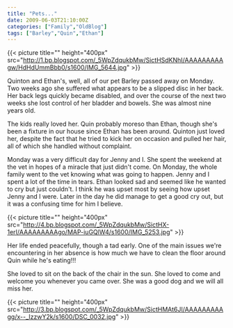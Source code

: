 ```yaml
---
title: "Pets..."
date: 2009-06-03T21:10:00Z
categories: ["Family","OldBlog"]
tags: ["Barley","Quin","Ethan"]
---
```


{{< picture title="" height="400px" src="http://1.bp.blogspot.com/_5WpZdqukbMw/SictHSdKNhI/AAAAAAAAAgw/HdHdUmmBbb0/s1600/IMG_5644.jpg" >}}

Quinton and Ethan's, well, all of our pet Barley passed away on Monday.  Two weeks ago she suffered what appears to be a slipped disc in her back.  Her back legs quickly became disabled, and over the course of the next two weeks she lost control of her bladder and bowels.  She was almost nine years old.

The kids really loved her.  Quin probably moreso than Ethan, though she's been a fixture in our house since Ethan has been around.  Quinton just loved her, despite the fact that he tried to kick her on occasion and pulled her hair, all of which she handled without complaint.

Monday was a very difficult day for Jenny and I.  She spent the weekend at the vet in hopes of a miracle that just didn't come.  On Monday, the whole family went to the vet knowing what was going to happen.  Jenny and I spent a lot of the time in tears.  Ethan looked sad and seemed like he wanted to cry but just couldn't.  I think he was upset most by seeing how upset Jenny and I were.  Later in the day he did manage to get a good cry out, but it was a confusing time for him I believe.

{{< picture title="" height="400px" src="http://4.bp.blogspot.com/_5WpZdqukbMw/SictHX-1erI/AAAAAAAAAgo/MAP-iuGQlW4/s1600/IMG_5253.jpg" >}}

Her life ended peacefully, though a tad early.  One of the main issues we're encountering in her absence is how much we have to clean the floor around Quin while he's eating!!!

She loved to sit on the back of the chair in the sun.  She loved to come and welcome you whenever you came over.  She was a good dog and we will all miss her.

{{< picture title="" height="400px" src="http://3.bp.blogspot.com/_5WpZdqukbMw/SictHMAt6JI/AAAAAAAAAgg/x--_IzzwY2k/s1600/DSC_0032.jpg" >}}
